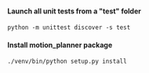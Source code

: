 #### Launch all unit tests from a "test" folder
```
python -m unittest discover -s test
```
#### Install motion_planner package
```
./venv/bin/python setup.py install
```

